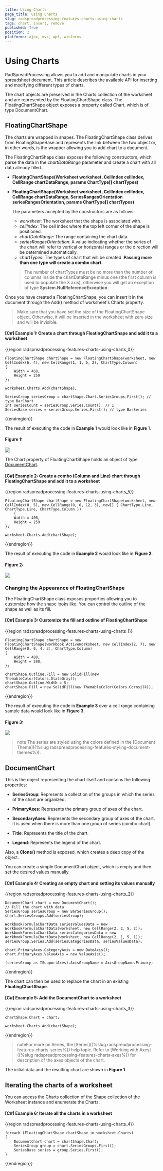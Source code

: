 ```yaml
---
title: Using Charts
page_title: Using Charts
slug: radspreadprocessing-features-charts-using-charts
tags: chart, insert, remove
published: True
position: 2
platforms: ajax, mvc, wpf, winforms
---
```


# Using Charts

RadSpreadProcessing allows you to add and manipulate charts in your spreadsheet document. This article describes the available API for inserting and modifying different types of charts.

The chart objects are preserved in the Charts collection of the worksheet and are represented by the FloatingChartShape class. The FloatingChartShape object exposes a property called Chart, which is of type DocumentChart.


## FloatingChartShape

The charts are wrapped in shapes. The FloatingChartShape class derives from FloatingShapeBase and represents the link between the two object or, in other words, is the wrapper allowing you to add chart to a document. 

The FloatingChartShape class exposes the following constructors, which parse the data in the *chartDataRange* parameter and create a chart with all data already filled. 

* **FloatingChartShape(Worksheet worksheet, CellIndex cellIndex, CellRange chartDataRange, params ChartType[] chartTypes)**

* **FloatingChartShape(Worksheet worksheet, CellIndex cellIndex, CellRange chartDataRange, SeriesRangesOrientation seriesRangesOrientation, params ChartType[] chartTypes)**

	The parameters accepted by the constructors are as follows:
	* *worksheet*: The worksheet that the shape is associated with.
	* *cellIndex*: The cell index where the top left corner of the shape is positioned.
	* *chartDataRange*: The range containing the chart data.
	* *seriesRangesOrientation*: A value indicating whether the series of the chart will refer to vertical or horizontal ranges or the direction will be determined automatically.
	* *chartTypes*: The types of chart that will be created. **Passing more than one type will create a combo chart.**

	>The number of chartTypes must be no more than the number of columns inside the chartDataRange minus one (the first column is used to populate the X axis), otherwise you will get an exception of type **System.NullReferenceException**.

Once you have created a FloatingChartShape, you can insert it in the document through the Add() method of worksheet's Charts property.

>Make sure that you have set the size of the FloatingChartShape object. Otherwise, it will be inserted in the worksheet with zero size and will be invisible.

#### [C#] Example 1: Create a chart through FloatingChartShape and add it to a worksheet

{{region radspreadprocessing-features-charts-using-charts_0}}
	
	FloatingChartShape chartShape = new FloatingChartShape(worksheet, new CellIndex(6, 4), new CellRange(1, 1, 5, 2), ChartType.Column)
	{
	    Width = 460,
	    Height = 250
	};
	
	worksheet.Charts.Add(chartShape);
	
	SeriesGroup seriesGroup = chartShape.Chart.SeriesGroups.First(); // type BarChart
	int seriesCount = seriesGroup.Series.Count(); // 1
	SeriesBase series = seriesGroup.Series.First(); // type BarSeries

{{endregion}}

The result of executing the code in **Example 1** would look like in **Figure 1**.


#### Figure 1: 
![](images/SpreadProcessing-Features-UsingCharts_1.png)

The Chart property of FloatingChartShape holds an object of type [DocumentChart](#documentchart).

#### [C#] Example 2: Create a combo (Column and Line) chart through FloatingChartShape and add it to a worksheet

{{region radspreadprocessing-features-charts-using-charts_5}}
	
	FloatingChartShape chartShape = new FloatingChartShape(worksheet, new CellIndex(0, 5), new CellRange(0, 0, 12, 3), new[] { ChartType.Line, ChartType.Line, ChartType.Column })
        {
	    Width = 400,
	    Height = 250
	};
	
	worksheet.Charts.Add(chartShape);

{{endregion}}

The result of executing the code in **Example 2** would look like in **Figure 2**.

#### Figure 2: 
![](images/SpreadProcessing-Features-UsingCharts_3.png)

### Changing the Appearance of FloatingChartShape

The FloatingChartShape class exposes properties allowing you to customize how the shape looks like. You can control the outline of the shape as well as its fill.

#### [C#] Example 3: Customize the fill and outline of FloatingChartShape
{{region radspreadprocessing-features-charts-using-charts_1}}

    FloatingChartShape chartShape = new FloatingChartShape(workbook.ActiveWorksheet, new CellIndex(2, 7), new CellRange(0, 0, 4, 3), ChartType.Column)
    {
        Width = 480,
        Height = 288,
    };

    chartShape.Outline.Fill = new SolidFill(new ThemableColor(Colors.SlateGray));
    chartShape.Outline.Width = 5;
    chartShape.Fill = new SolidFill(new ThemableColor(Colors.Cornsilk));
{{endregion}}

The result of executing the code in **Example 3** over a cell range containing sample data would look like in **Figure 3**.

#### Figure 3: 
![](images/SpreadProcessing-Features-UsingCharts_2.png)

>note The series are styled using the colors defined in the [Document Theme]({%slug radspreadprocessing-features-styling-document-themes%}).

## DocumentChart 

This is the object representing the chart itself and contains the following properties:

* **SeriesGroup**: Represents a collection of the groups in which the series of the chart are organized.

* **PrimaryAxes**: Represents the primary group of axes of the chart.

* **SecondaryAxes**: Represents the secondary group of axes of the chart. It is used when there is more than one group of series (combo chart).

* **Title**: Represents the title of the chart.

* **Legend**: Represents the legend of the chart.

Also, a **Clone()** method is exposed, which creates a deep copy of the object.

You can create a simple DocumentChart object, which is empty and then set the desired values manually.

#### [C#] Example 4: Creating an empty chart and setting its values manually

{{region radspreadprocessing-features-charts-using-charts_2}}

	DocumentChart chart = new DocumentChart();
	// Fill the chart with data
	SeriesGroup seriesGroup = new BarSeriesGroup();
	chart.SeriesGroups.Add(seriesGroup);
	
	WorkbookFormulaChartData seriesValuesData = new WorkbookFormulaChartData(worksheet, new CellRange(2, 2, 5, 2));
	WorkbookFormulaChartData seriesCategoriesData = new WorkbookFormulaChartData(worksheet, new CellRange(2, 1, 5, 1));
	seriesGroup.Series.Add(seriesCategoriesData, seriesValuesData);

	chart.PrimaryAxes.CategoryAxis = new DateAxis();
	chart.PrimaryAxes.ValueAxis = new ValueAxis();
	
	(seriesGroup as ISupportAxes).AxisGroupName = AxisGroupName.Primary;

{{endregion}}

The chart can then be used to replace the chart in an existing **FloatingChartShape**.

#### [C#] Example 5: Add the DocumentChart to a worksheet

{{region radspreadprocessing-features-charts-using-charts_3}}

	chartShape.Chart = chart;
	
	worksheet.Charts.Add(chartShape);
{{endregion}}

>noteFor more on Series, the [Series]({%slug radspreadprocessing-features-charts-series%}) help topic. Refer to [Working with Axes]({%slug radspreadprocessing-features-charts-axes%}) for description of the axes objects of the chart.

The initial data and the resulting chart are shown in **Figure 1**.

##	Iterating the charts of a worksheet

You can access the Charts collection of the Shape collection of the Worksheet instance and enumerate the Charts.

#### [C#] Example 6: Iterate all the charts in a worksheet

{{region radspreadprocessing-features-charts-using-charts_4}}

	foreach (FloatingChartShape chartShape in worksheet.Charts)
	{
	    DocumentChart chart = chartShape.Chart;
	    SeriesGroup group = chart.SeriesGroups.First();
	    SeriesBase series = group.Series.First();
	}
{{endregion}}
